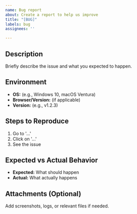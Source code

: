 ```yaml
---
name: Bug report
about: Create a report to help us improve
title: "[BUG]"
labels: bug
assignees: ''

---
```


<!-- 
Briefly describe the issue and expected behavior.  Keep it short but clear to help identify the problem quickly. 
-->
## Description
Briefly describe the issue and what you expected to happen.  

<!-- 
Specify the environment details where the issue occurred. Helps to determine if the bug is environment-specific. 
-->
## Environment
- **OS:** (e.g., Windows 10, macOS Ventura)
- **Browser/Version:** (if applicable)
- **Version:** (e.g., v1.2.3)  

<!-- 
List the steps to reproduce the issue. This helps others replicate the bug consistently. 
-->
## Steps to Reproduce
1. Go to '...'
2. Click on '...'
3. See the issue  

<!-- 
Describe the difference between the expected and actual outcomes. This helps clarify the impact of the bug. 
-->
## Expected vs Actual Behavior
- **Expected:** What should happen  
- **Actual:** What actually happens  

<!-- 
(Optional) Add supporting materials like screenshots or logs to provide more context about the issue. 
-->
## Attachments (Optional)
Add screenshots, logs, or relevant files if needed.
